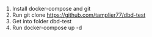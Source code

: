 1. Install docker-compose and git
2. Run git clone https://github.com/tamplier77/dbd-test
3. Get into folder dbd-test
4. Run docker-compose up -d

